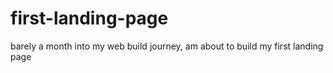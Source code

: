 # first-landing-page
barely a month into my web build journey, am about to build my first landing page
